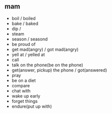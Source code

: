 ## mam
- boil / boiled
- bake / baked
- dip /
- steam
- season / seasond
- be proud of
- get mad(angry) / got mad(angry)
- yell at / yelled at
- call
- talk on the phone(be on the phone)
- get(answer, pickup) the phone / got(answered)
- pray
- be on a diet
- compare
- chat with
- wake up early
- forget things
- endure(put up with)
